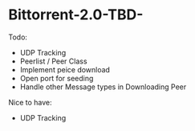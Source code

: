 # Bittorrent-2.0-TBD-

Todo:
 - UDP Tracking
 - Peerlist / Peer Class
 - Implement peice download
 - Open port for seeding 
 - Handle other Message types in Downloading Peer
 
Nice to have:
 - UDP Tracking